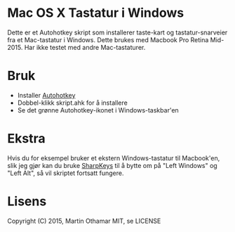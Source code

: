 # Mac OS X Tastatur i Windows

Dette er et Autohotkey skript som installerer taste-kart og tastatur-snarveier fra et
Mac-tastatur i Windows. Dette brukes med Macbook Pro Retina Mid-2015. Har ikke
testet med andre Mac-tastaturer.

# Bruk

* Installer [Autohotkey](http://www.autohotkey.com/)
* Dobbel-klikk skript.ahk for å installere
* Se det grønne Autohotkey-ikonet i Windows-taskbar'en

# Ekstra

Hvis du for eksempel bruker et ekstern Windows-tastatur til Macbook'en, slik jeg gjør
kan du bruke [SharpKeys](http://sharpkeys.codeplex.com/) til å bytte om på "Left Windows" og "Left Alt", så vil
skriptet fortsatt fungere.

# Lisens

Copyright (C) 2015, Martin Othamar
MIT, se LICENSE
